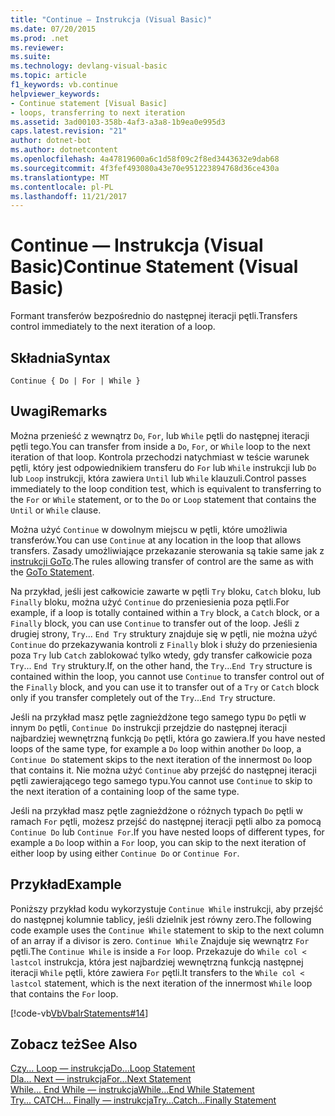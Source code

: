 ```yaml
---
title: "Continue — Instrukcja (Visual Basic)"
ms.date: 07/20/2015
ms.prod: .net
ms.reviewer: 
ms.suite: 
ms.technology: devlang-visual-basic
ms.topic: article
f1_keywords: vb.continue
helpviewer_keywords:
- Continue statement [Visual Basic]
- loops, transferring to next iteration
ms.assetid: 3ad00103-358b-4af3-a3a8-1b9ea0e995d3
caps.latest.revision: "21"
author: dotnet-bot
ms.author: dotnetcontent
ms.openlocfilehash: 4a47819600a6c1d58f09c2f8ed3443632e9dab68
ms.sourcegitcommit: 4f3fef493080a43e70e951223894768d36ce430a
ms.translationtype: MT
ms.contentlocale: pl-PL
ms.lasthandoff: 11/21/2017
---
```

# <a name="continue-statement-visual-basic"></a><span data-ttu-id="93ec1-102">Continue — Instrukcja (Visual Basic)</span><span class="sxs-lookup"><span data-stu-id="93ec1-102">Continue Statement (Visual Basic)</span></span>
<span data-ttu-id="93ec1-103">Formant transferów bezpośrednio do następnej iteracji pętli.</span><span class="sxs-lookup"><span data-stu-id="93ec1-103">Transfers control immediately to the next iteration of a loop.</span></span>  
  
## <a name="syntax"></a><span data-ttu-id="93ec1-104">Składnia</span><span class="sxs-lookup"><span data-stu-id="93ec1-104">Syntax</span></span>  
  
```  
Continue { Do | For | While }  
```  
  
## <a name="remarks"></a><span data-ttu-id="93ec1-105">Uwagi</span><span class="sxs-lookup"><span data-stu-id="93ec1-105">Remarks</span></span>  
 <span data-ttu-id="93ec1-106">Można przenieść z wewnątrz `Do`, `For`, lub `While` pętli do następnej iteracji pętli tego.</span><span class="sxs-lookup"><span data-stu-id="93ec1-106">You can transfer from inside a `Do`, `For`, or `While` loop to the next iteration of that loop.</span></span> <span data-ttu-id="93ec1-107">Kontrola przechodzi natychmiast w teście warunek pętli, który jest odpowiednikiem transferu do `For` lub `While` instrukcji lub `Do` lub `Loop` instrukcji, która zawiera `Until` lub `While` klauzuli.</span><span class="sxs-lookup"><span data-stu-id="93ec1-107">Control passes immediately to the loop condition test, which is equivalent to transferring to the `For` or `While` statement, or to the `Do` or `Loop` statement that contains the `Until` or `While` clause.</span></span>  
  
 <span data-ttu-id="93ec1-108">Można użyć `Continue` w dowolnym miejscu w pętli, które umożliwia transferów.</span><span class="sxs-lookup"><span data-stu-id="93ec1-108">You can use `Continue` at any location in the loop that allows transfers.</span></span> <span data-ttu-id="93ec1-109">Zasady umożliwiające przekazanie sterowania są takie same jak z [instrukcji GoTo](../../../visual-basic/language-reference/statements/goto-statement.md).</span><span class="sxs-lookup"><span data-stu-id="93ec1-109">The rules allowing transfer of control are the same as with the [GoTo Statement](../../../visual-basic/language-reference/statements/goto-statement.md).</span></span>  
  
 <span data-ttu-id="93ec1-110">Na przykład, jeśli jest całkowicie zawarte w pętli `Try` bloku, `Catch` bloku, lub `Finally` bloku, można użyć `Continue` do przeniesienia poza pętli.</span><span class="sxs-lookup"><span data-stu-id="93ec1-110">For example, if a loop is totally contained within a `Try` block, a `Catch` block, or a `Finally` block, you can use `Continue` to transfer out of the loop.</span></span> <span data-ttu-id="93ec1-111">Jeśli z drugiej strony, `Try`... `End Try` struktury znajduje się w pętli, nie można użyć `Continue` do przekazywania kontroli z `Finally` blok i służy do przeniesienia poza `Try` lub `Catch` zablokować tylko wtedy, gdy transfer całkowicie poza `Try`... `End Try` struktury.</span><span class="sxs-lookup"><span data-stu-id="93ec1-111">If, on the other hand, the `Try`...`End Try` structure is contained within the loop, you cannot use `Continue` to transfer control out of the `Finally` block, and you can use it to transfer out of a `Try` or `Catch` block only if you transfer completely out of the `Try`...`End Try` structure.</span></span>  
  
 <span data-ttu-id="93ec1-112">Jeśli na przykład masz pętle zagnieżdżone tego samego typu `Do` pętli w innym `Do` pętli, `Continue Do` instrukcji przejdzie do następnej iteracji najbardziej wewnętrzną funkcją `Do` pętli, która go zawiera.</span><span class="sxs-lookup"><span data-stu-id="93ec1-112">If you have nested loops of the same type, for example a `Do` loop within another `Do` loop, a `Continue Do` statement skips to the next iteration of the innermost `Do` loop that contains it.</span></span> <span data-ttu-id="93ec1-113">Nie można użyć `Continue` aby przejść do następnej iteracji pętli zawierającego tego samego typu.</span><span class="sxs-lookup"><span data-stu-id="93ec1-113">You cannot use `Continue` to skip to the next iteration of a containing loop of the same type.</span></span>  
  
 <span data-ttu-id="93ec1-114">Jeśli na przykład masz pętle zagnieżdżone o różnych typach `Do` pętli w ramach `For` pętli, możesz przejść do następnej iteracji pętli albo za pomocą `Continue Do` lub `Continue For`.</span><span class="sxs-lookup"><span data-stu-id="93ec1-114">If you have nested loops of different types, for example a `Do` loop within a `For` loop, you can skip to the next iteration of either loop by using either `Continue Do` or `Continue For`.</span></span>  
  
## <a name="example"></a><span data-ttu-id="93ec1-115">Przykład</span><span class="sxs-lookup"><span data-stu-id="93ec1-115">Example</span></span>  
 <span data-ttu-id="93ec1-116">Poniższy przykład kodu wykorzystuje `Continue While` instrukcji, aby przejść do następnej kolumnie tablicy, jeśli dzielnik jest równy zero.</span><span class="sxs-lookup"><span data-stu-id="93ec1-116">The following code example uses the `Continue While` statement to skip to the next column of an array if a divisor is zero.</span></span> <span data-ttu-id="93ec1-117">`Continue While` Znajduje się wewnątrz `For` pętli.</span><span class="sxs-lookup"><span data-stu-id="93ec1-117">The `Continue While` is inside a `For` loop.</span></span> <span data-ttu-id="93ec1-118">Przekazuje do `While col < lastcol` instrukcja, która jest najbardziej wewnętrzną funkcją następnej iteracji `While` pętli, które zawiera `For` pętli.</span><span class="sxs-lookup"><span data-stu-id="93ec1-118">It transfers to the `While col < lastcol` statement, which is the next iteration of the innermost `While` loop that contains the `For` loop.</span></span>  
  
 [!code-vb[VbVbalrStatements#14](../../../visual-basic/language-reference/error-messages/codesnippet/VisualBasic/continue-statement_1.vb)]  
  
## <a name="see-also"></a><span data-ttu-id="93ec1-119">Zobacz też</span><span class="sxs-lookup"><span data-stu-id="93ec1-119">See Also</span></span>  
 [<span data-ttu-id="93ec1-120">Czy... Loop — instrukcja</span><span class="sxs-lookup"><span data-stu-id="93ec1-120">Do...Loop Statement</span></span>](../../../visual-basic/language-reference/statements/do-loop-statement.md)  
 [<span data-ttu-id="93ec1-121">Dla... Next — instrukcja</span><span class="sxs-lookup"><span data-stu-id="93ec1-121">For...Next Statement</span></span>](../../../visual-basic/language-reference/statements/for-next-statement.md)  
 [<span data-ttu-id="93ec1-122">While... End While — instrukcja</span><span class="sxs-lookup"><span data-stu-id="93ec1-122">While...End While Statement</span></span>](../../../visual-basic/language-reference/statements/while-end-while-statement.md)  
 [<span data-ttu-id="93ec1-123">Try... CATCH... Finally — instrukcja</span><span class="sxs-lookup"><span data-stu-id="93ec1-123">Try...Catch...Finally Statement</span></span>](../../../visual-basic/language-reference/statements/try-catch-finally-statement.md)
